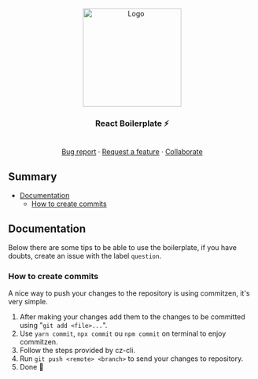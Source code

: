 <!-- PROJECT LOGO -->
<br />
<p align="center">
  <a href="https://github.com/CaaioSB/PIM2S">
    <img src="https://user-images.githubusercontent.com/34246280/175796578-96089ca0-2ecb-496b-a24c-767e7dca996e.png" alt="Logo" width="200">
  </a>
  
  <h3 align="center">React Boilerplate ⚡</h3>

  <p align="center">
    <br />
    <a href="https://github.com/CaaioSB/react-boilerplate/issues/new">Bug report</a>
    ·
    <a href="https://github.com/CaaioSB/react-boilerplate/issues/new">Request a feature</a>
    ·
    <a href="https://github.com/CaaioSB/react-boilerplate/issues/new">Collaborate</a>
  </p>
</p>

## Summary

* [Documentation](#documentation)
  * [How to create commits](#how-to-create-commits)

## Documentation
Below there are some tips to be able to use the boilerplate, if you have doubts, create an issue with the label `question`.

### How to create commits
A nice way to push your changes to the repository is using commitzen, it's very simple.

1. After making your changes add them to the changes to be committed using "`git add <file>...`".
2. Use `yarn commit`, `npx commit` ou `npm commit` on terminal to enjoy commitzen.
3. Follow the steps provided by cz-cli.
4. Run `git push <remote> <branch>` to send your changes to repository.
5. Done 🎉
